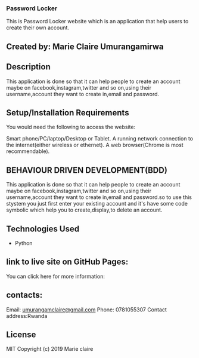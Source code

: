 ### Password Locker

This is Password Locker website which is an application that help users to create their own account. 

## Created by: Marie Claire Umurangamirwa

## Description

This application is done so that it can help people to create an account maybe on facebook,instagram,twitter and so on,using their username,account they want to create in,email and password. 

## Setup/Installation Requirements

You would need the following to access the website:

Smart phone/PC/laptop/Desktop or Tablet. A running network connection to the internet(either wireless or ethernet). A web browser(Chrome is most recommendable).

## BEHAVIOUR DRIVEN DEVELOPMENT(BDD)

This application is done so that it can help people to create an account maybe on facebook,instagram,twitter and so on,using their username,account they want to create in,email and password.so to use this stystem you just first enter your existing account and it's have some code symbolic which help you to create,display,to delete an account.

## Technologies Used

* Python

## link to live site on GitHub Pages:

You can click  here for more information:

## contacts:

Email: umurangamclaire@gmail.com
Phone: 0781055307
Contact address:Rwanda
## License

MIT Copyright (c) 2019 Marie claire